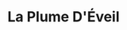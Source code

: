 ---
title: "La Plume D'Éveil"
description: "Revive. Restore. Reclaim. Discover the real you with Vicky via Numerology, explore wellbeing with Reiki and explore transformational techniques like Access Bars & Metamorphic Massages."

cta: 'Schedule Appointment'

heading1: Revive. Restore. Reclaim.
subheading1: Let go of your worries and concerns, invite with each breath harmony and balance into your world.
subheading2: Physical, emotional, spiritual - human beings, adults and children alike, are whole creatures, and pain or trauma in one area affects all the rest. Find physical relaxation, emotional stability, and peace of mind through energy work and massage. Step away from the stresses of life, decompress, and find a positive new perspective on your life. 

about_heading: My mission during this life…
about_bio: "Have you ever felt like you had “it all figured out”? And then unexpectedly you receive a wake-up call and suddenly you are back to square one, back to the drawing board. As if you are trailing along the path we call life, which ultimately doesn’t seem to be as you aspired or projected for yourself.<br><br>There came a point in my life where I was at my lowest, something changed, it drove me forge a sincere and intimate connection with my inner spirit; to reconnect more profoundly with my soul. It all started one afternoon after tea with a friend, which then led me research for natural healing, yoga, meditation, and all that is connected to spiritual healing and guidance. Then one thing led to the next; it was a like light or a sign that I was asking for. I felt this urge and push to move forward and explore the beautiful world of energy healing. I started with Reiki sessions along with meditation and yoga classes, this new way of being, completely changed my mindset and outlook on life. I began to feel different, connected with nature and a true profound desire to be one with nature. I found healing on an emotional, physical level as well as spiritual connection. I understood finally why I was here and what my calling was and my mission during this life. I continued to pursue my Reiki training as well as other energy work and numerology. Today I am pursuing a new energy training in Essenian and Egyptian therapies.<br><br>My passion to help others is what feeds my soul, my desire to share my story and hear yours is what frees my spirit. My devotion to energy work is what my fuels mind.<br><br>Namaste<br><br>"

numerology_heading: Numerology, our life code…
numerology_desc: "Every human has a birthday and name which provides us with a window into understanding the who and why we are. Our life code is the ticket to success and being prepared for karmic chapters we may have brought in to this life from past lives.<br><br>It enables us to answer questions like, why are we living this path, what is my mission, why is this friendship or relationship not working. Knowing these answers will allow you to attract abundance, joy and prosperity into your universe. These sessions are either in person or recorded and are targeted to give you the tools you need to steer you in the direction you chose with your eyes open and anticipating what’s next."

reiki_heading: Reiki, universal energy…
reiki_desc: "Wether we find ourselves on low energy levels or seeking stronger spiritual connection the flow of universal energy provides the body and mind with deep relaxation which allows the body to heal. Reiki creates a deep sense of wellbeing allowing you to become grounded and centered, welcoming you to connect with your spirit and inner self and recognize your consciousness. Invite yourself to disconnect from waking life by finding a moment to expand your consciousness, to be grateful and let go of worry and anger, to be gentle and kind with yourself.<br><br>My sessions are about an hour and a half, each session is unique as I am guided by my intuition and spiritual guides on what your soul needs."

massage_heading: Metamorphic Massage, transformational …
massage_desc: "This is as special and as transformational as a caterpillar in metamorphosis to become a butterfly. Come drift away into deep relaxation after a warm foot soak, as I apply luxurious locally produced essential oils with subtle touch points on feet, hands and head to activate certain spinal reflex points that link memories from the time of preconception to birth, releasing tensions and structures that you carry with you in your day to day life. This energy work can take you back to your roots.<br><br>Each sessions is approximately an hour and a half and is very unique experience."

access_heading: Access Bars, changing aspects of your life…
access_desc: "It's easy to program your mind with negative thought patterns because of a hurtful encounter or discouraging words. In these energy sessions the focus is on releasing effortlessly harmful thought blockages through fingertip acupressure and on 32 touch points along the meridians of your head. These points contain the thoughts, ideas, beliefs, emotions, and considerations you have stored. Reprogram your mind to be
the person who you want to be."

contact_heading: Let's connect
contact_desc: "Connect with me, share your story with me or schedule a session."
---